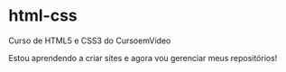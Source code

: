 # html-css
 Curso de HTML5 e CSS3 do CursoemVideo


Estou aprendendo  a criar sites e agora vou gerenciar meus repositórios! 